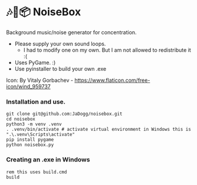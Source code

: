 # 🎶🎵📦 NoiseBox

Background music/noise generator for concentration. 

* Please supply your own sound loops. 
  * I had to modify one on my own. But I am not allowed to redistribute it :( 
* Uses PyGame. :) 
* Use pyinstaller to build your own .exe

Icon: By Vitaly Gorbachev - https://www.flaticon.com/free-icon/wind_959737

### Installation and use.

```shell
git clone git@github.com:JaDogg/noisebox.git
cd noisebox
python3 -m venv .venv
. .venv/bin/activate # activate virtual environment in Windows this is ".\.venv\Scripts\activate"
pip install pygame
python noisebox.py
```

### Creating an .exe in Windows

```shell
rem this uses build.cmd
build 
```